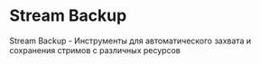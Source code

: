 # Stream Backup
Stream Backup - Инструменты для автоматического захвата и сохранения стримов с различных ресурсов
